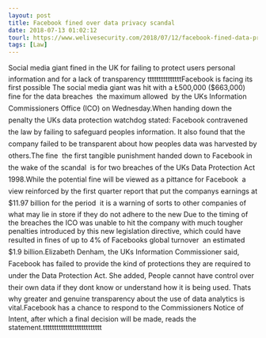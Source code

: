 ```yaml
---
layout: post
title: Facebook fined over data privacy scandal
date: 2018-07-13 01:02:12
tourl: https://www.welivesecurity.com/2018/07/12/facebook-fined-data-privacy-scandal/
tags: [Law]
---
```

Social media giant fined in the UK for failing to protect users personal information and for a lack of transparency tttttttttttttttFacebook is facing its first possible The social media giant was hit with a Ł500,000 ($663,000) fine for the data breaches  the maximum allowed  by the UKs Information Commissioners Office (ICO) on Wednesday.When handing down the penalty the UKs data protection watchdog stated: Facebook contravened the law by failing to safeguard peoples information. It also found that the company failed to be transparent about how peoples data was harvested by others.The fine  the first tangible punishment handed down to Facebook in the wake of the scandal  is for two breaches of the UKs Data Protection Act 1998.While the potential fine will be viewed as a pittance for Facebook  a view reinforced by the first quarter report that put the companys earnings at $11.97 billion for the period  it is a warning of sorts to other companies of what may lie in store if they do not adhere to the new Due to the timing of the breaches the ICO was unable to hit the company with much tougher penalties introduced by this new legislation directive, which could have resulted in fines of up to 4% of Facebooks global turnover  an estimated $1.9 billion.Elizabeth Denham, the UKs Information Commissioner said, Facebook has failed to provide the kind of protections they are required to under the Data Protection Act. She added, People cannot have control over their own data if they dont know or understand how it is being used. Thats why greater and genuine transparency about the use of data analytics is vital.Facebook has a chance to respond to the Commissioners Notice of Intent, after which a final decision will be made, reads the statement.tttttttttttttttttttttttttt